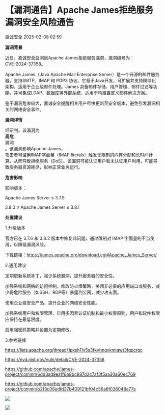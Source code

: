 #  【漏洞通告】Apache James拒绝服务漏洞安全风险通告   
 嘉诚安全   2025-02-08 02:59  
  
**漏洞背景**  
  
  
  
  
  
  
  
  
近日，嘉诚安全监测到Apache James拒绝服务漏洞，漏洞编号为：  
CVE-2024-37358。  
  
  
Apache James（Java Apache Mail Enterprise Server）是一个开源的邮件服务器，支持SMTP、IMAP 和 POP3 协议。它基于Java开发，可扩展并支持模块化架构，适用于企业级邮件处理。James 具备邮件存储、用户管理、邮件过滤等功能，并可集成LDAP、数据库等外部系统，适用于构建自定义邮件解决方案。  
  
  
鉴于漏洞危害较大，嘉诚安全提醒相关用户尽快更新至安全版本，避免引发漏洞相关的网络安全事件。  
  
  
**漏洞详情**  
  
  
  
  
  
  
  
  
经研判，该漏洞为  
**高危**  
漏洞  
。该漏洞影响Apache James，  
攻击者可滥用IMAP字面量（IMAP literals）触发无限制的内存分配和长时间计算，从而导致拒绝服务（DoS）。该漏洞可被认证用户和未认证用户利用，可能导致服务器资源耗尽，影响正常业务运行。  
  
  
**危害影响**  
  
  
  
  
  
  
  
  
影响版本：  
  
Apache James Server ≤ 3.7.5  
  
3.8.0 ≤ Apache James Server ≤ 3.8.1  
  
  
**处置建议**  
  
  
  
  
  
  
  
  
1.升级版本  
  
官方已在 3.7.6 和 3.8.2 版本中修复此问题，通过限制对 IMAP 字面量的不当使用，以降低漏洞风险。  
  
下载链接：https://james.apache.org/download.cgi#Apache_James_Server/  
  
2.通用建议  
  
定期更新系统补丁，减少系统漏洞，提升服务器的安全性。  
  
加强系统和网络的访问控制，修改防火墙策略，关闭非必要的应用端口或服务，减少将危险服务（如SSH、RDP等）暴露到公网，减少攻击面。  
  
使用企业级安全产品，提升企业的网络安全性能。  
  
加强系统用户和权限管理，启用多因素认证机制和最小权限原则，用户和软件权限应保持在最低限度。  
  
启用强密码策略并设置为定期修改。  
  
3.参考链接  
  
https://lists.apache.org/thread/1pxsh11v5s3fkvhnqvkmlqwt3fgpcrqc  
  
https://nvd.nist.gov/vuln/detail/CVE-2024-37358  
  
https://github.com/apache/james-project/commit/6dd3ad9ea1f6a9bc887d2c7af3f5aa30a60ec769  
  
https://github.com/apache/james-project/commit/b2f3c06edfd37b409121bf04c56a6f026048a77e  
  
  
![](https://mmbiz.qpic.cn/mmbiz_png/1t8LLTibEW5NtxqlBL1HLib8jMO0PWtibWTWTFPOa3ND1lyaEQyBgp2fodg9A1XxvPjY7L6ILtK26MBGhofWE0ORw/640?wx_fmt=png&wx_ "")  
  
  
![](https://mmbiz.qpic.cn/sz_mmbiz_gif/sDiaO8GNKJrLftD6NkjwibfelSiaDSA8r1TnUsJzNguibKyupaNJsEgic28FoR6ROXp2XFyNticXHhFOibN80WcAKXvHw/640?wx_fmt=gif&from=appmsg "")  
  
